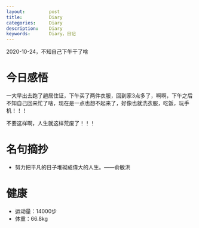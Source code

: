 ```yaml
---
layout:     	post
title:      	Diary
categories: 	Diary
description:   	Diary
keywords: 		Diary，日记 
---
```


2020-10-24，不知自己下午干了啥

# 今日感悟

一大早出去跑了趟居住证，下午买了两件衣服，回到家3点多了，啊啊，下午之后不知自己回来忙了啥，现在是一点也想不起来了，好像也就洗衣服，吃饭，玩手机！！！

不要这样啊，人生就这样荒废了！！！

# 名句摘抄

-  努力把平凡的日子堆砌成偉大的人生。——俞敏洪

# 健康

- 运动量：14000步
- 体重：66.8kg







